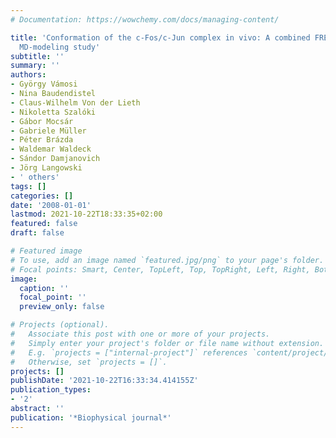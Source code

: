 ```yaml
---
# Documentation: https://wowchemy.com/docs/managing-content/

title: 'Conformation of the c-Fos/c-Jun complex in vivo: A combined FRET, FCCS, and
  MD-modeling study'
subtitle: ''
summary: ''
authors:
- György Vámosi
- Nina Baudendistel
- Claus-Wilhelm Von der Lieth
- Nikoletta Szalóki
- Gábor Mocsár
- Gabriele Müller
- Péter Brázda
- Waldemar Waldeck
- Sándor Damjanovich
- Jörg Langowski
- ' others'
tags: []
categories: []
date: '2008-01-01'
lastmod: 2021-10-22T18:33:35+02:00
featured: false
draft: false

# Featured image
# To use, add an image named `featured.jpg/png` to your page's folder.
# Focal points: Smart, Center, TopLeft, Top, TopRight, Left, Right, BottomLeft, Bottom, BottomRight.
image:
  caption: ''
  focal_point: ''
  preview_only: false

# Projects (optional).
#   Associate this post with one or more of your projects.
#   Simply enter your project's folder or file name without extension.
#   E.g. `projects = ["internal-project"]` references `content/project/deep-learning/index.md`.
#   Otherwise, set `projects = []`.
projects: []
publishDate: '2021-10-22T16:33:34.414155Z'
publication_types:
- '2'
abstract: ''
publication: '*Biophysical journal*'
---
```

